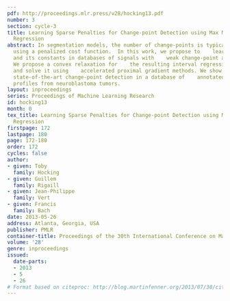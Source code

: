 ```yaml
---
pdf: http://proceedings.mlr.press/v28/hocking13.pdf
number: 3
section: cycle-3
title: Learning Sparse Penalties for Change-point Detection using Max Margin Interval
  Regression
abstract: In segmentation models, the number of change-points is typically    chosen
  using a penalized cost function.  In this work, we propose to    learn the penalty
  and its constants in databases of signals with    weak change-point annotations.
  We propose a convex relaxation for    the resulting interval regression problem,
  and solve it using    accelerated proximal gradient methods. We show that this method    achieves
  state-of-the-art change-point detection in a database of    annotated DNA copy number
  profiles from neuroblastoma tumors.
layout: inproceedings
series: Proceedings of Machine Learning Research
id: hocking13
month: 0
tex_title: Learning Sparse Penalties for Change-point Detection using Max Margin Interval
  Regression
firstpage: 172
lastpage: 180
page: 172-180
order: 172
cycles: false
author:
- given: Toby
  family: Hocking
- given: Guillem
  family: Rigaill
- given: Jean-Philippe
  family: Vert
- given: Francis
  family: Bach
date: 2013-05-26
address: Atlanta, Georgia, USA
publisher: PMLR
container-title: Proceedings of the 30th International Conference on Machine Learning
volume: '28'
genre: inproceedings
issued:
  date-parts:
  - 2013
  - 5
  - 26
# Format based on citeproc: http://blog.martinfenner.org/2013/07/30/citeproc-yaml-for-bibliographies/
---
```

